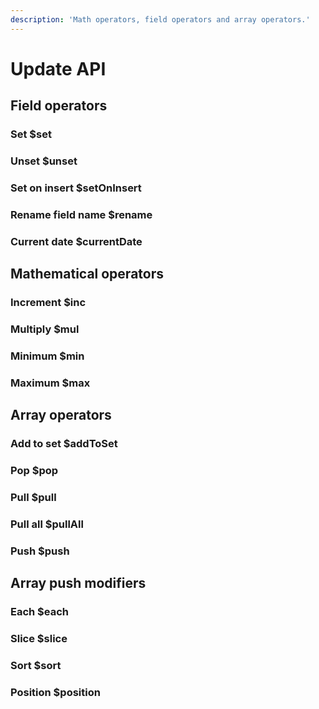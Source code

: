 ```yaml
---
description: 'Math operators, field operators and array operators.'
---
```


# Update API

## Field operators

### Set $set

### Unset $unset

### Set on insert $setOnInsert

### Rename field name $rename

### Current date $currentDate

## Mathematical operators

### Increment $inc

### Multiply $mul

### Minimum $min

### Maximum $max

## Array operators

### Add to set $addToSet

### Pop $pop

### Pull $pull

### Pull all $pullAll

### Push $push

## Array push modifiers

### Each $each

### Slice $slice

### Sort $sort

### Position $position







